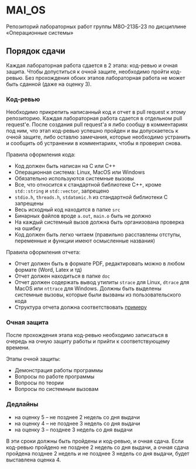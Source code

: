 # MAI_OS

Репозиторий лабораторных работ группы М8О-213Б-23 по дисциплине «Операционные системы»

## Порядок сдачи

Каждая лабораторная работа сдается в 2 этапа: код-ревью и очная 
защита. Чтобы допуститься к очной защите, необходимо пройти код-ревью. Без 
прохождения обоих этапов лабораторная работа не может быть сданной (даже на 
оценку 3).

### Код-ревью

Необходимо прикрепить написанный код и отчет в pull request к этому репозиторию. 
Каждая лабораторная работа сдается в отдельном pull request'е. После создания 
pull request'а я либо сообщу в комментариях под ним, что этап код-ревью успешно 
пройден и вы допускаетесь к очной защите, либо оставлю замечания, которые 
необходимо устранить и сообщить об устранении в комментариях, чтобы я проверил 
снова.

Правила оформления кода:

* Код должен быть написан на C или C++
* Операционная система: Linux, MacOS или Windows
* Обязательно используются системные вызовы
* Все, что относится к стандартной библиотеке C++, кроме `std::string` и 
`std::vector`, запрещено
* `stdio.h`, `threads.h`, `stdatomic.h` из стандартной библиотеки C запрещены
* Весь исходный код находится в папке `src`
* Бинарных файлов вроде `a.out`, `main.o` быть не должно
* На каждый системный вызов должна быть организована проверка на ошибку
* Код должен быть легко читаем (правильно расставлены отступы, переменные и 
функции имеют осмысленные названия)

Правила оформления отчета:

* Отчет должен быть в формате PDF, редактировать можно в любом формате 
(Word, Latex и тд)
* Отчет должен находиться в папке `doc`
* Отчет должен содержать вывод утилиты `strace` для Linux, `dtrace` для MacOS 
или `nttrace` для Windows. Должны быть выделены системные вызовы, которые были 
вызваны из пользовательского кода
* Структура отчета должна соответствовать [примеру](https://docs.google.com/document/d/13ydQ0_xVeFhwN5AY242K4Sf8GtPr2wt3/edit)

### Очная защита

После прохождения этапа код-ревью необходимо записаться в очередь на очную 
защиту работы и прийти к соответствующему времени.

Этапы очной защиты:

* Демонстрация работы программы
* Вопросы по работе программы
* Вопросы по теории
* Вопросы по системным вызовам

### Дедлайны

* на оценку 5 – не позднее 2 недель со дня выдачи
* на оценку 4 – не позднее 3 недель со дня выдачи
* на оценку 3 – позднее 3 недель со дня выдачи

В эти сроки должны быть пройдены и код-ревью, и очная сдача. Если код-ревью 
пройдено не позднее 2 недель со дня выдачи, а очная сдача пройдена позднее 2 
недель и не позднее 3 недель со дня выдачи, будет выставлена оценка 4.  
